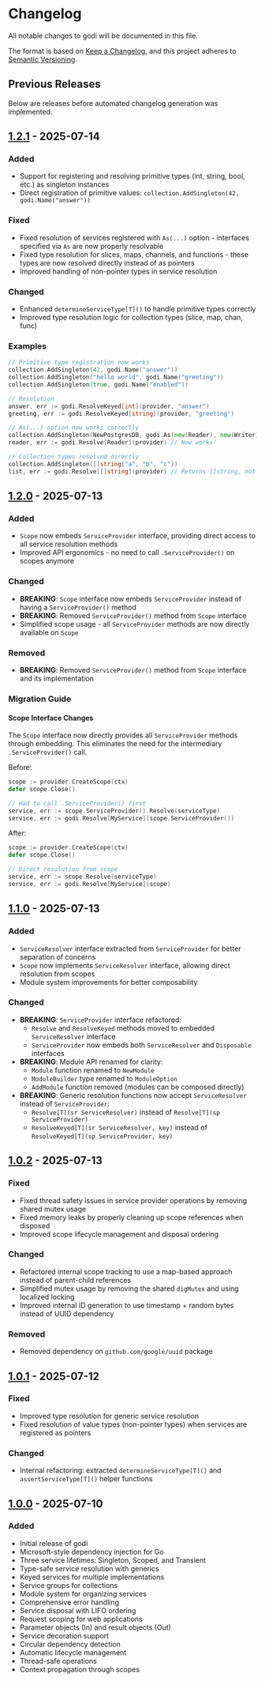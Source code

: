 # Changelog

All notable changes to godi will be documented in this file.

The format is based on [Keep a Changelog](https://keepachangelog.com/en/1.0.0/),
and this project adheres to [Semantic Versioning](https://semver.org/spec/v2.0.0.html).

<!-- Releases will be automatically added here by the CI/CD pipeline -->
<!-- Do not edit above this line -->

## Previous Releases

Below are releases before automated changelog generation was implemented.

## [1.2.1] - 2025-07-14

### Added

- Support for registering and resolving primitive types (int, string, bool, etc.) as singleton instances
- Direct registration of primitive values: `collection.AddSingleton(42, godi.Name("answer"))`

### Fixed

- Fixed resolution of services registered with `As(...)` option - interfaces specified via `As` are now properly resolvable
- Fixed type resolution for slices, maps, channels, and functions - these types are now resolved directly instead of as pointers
- Improved handling of non-pointer types in service resolution

### Changed

- Enhanced `determineServiceType[T]()` to handle primitive types correctly
- Improved type resolution logic for collection types (slice, map, chan, func)

### Examples

```go
// Primitive type registration now works
collection.AddSingleton(42, godi.Name("answer"))
collection.AddSingleton("hello world", godi.Name("greeting"))
collection.AddSingleton(true, godi.Name("enabled"))

// Resolution
answer, err := godi.ResolveKeyed[int](provider, "answer")
greeting, err := godi.ResolveKeyed[string](provider, "greeting")

// As(...) option now works correctly
collection.AddSingleton(NewPostgresDB, godi.As(new(Reader), new(Writer)))
reader, err := godi.Resolve[Reader](provider) // Now works!

// Collection types resolved directly
collection.AddSingleton([]string{"a", "b", "c"})
list, err := godi.Resolve[[]string](provider) // Returns []string, not *[]string
```

## [1.2.0] - 2025-07-13

### Added

- `Scope` now embeds `ServiceProvider` interface, providing direct access to all service resolution methods
- Improved API ergonomics - no need to call `.ServiceProvider()` on scopes anymore

### Changed

- **BREAKING**: `Scope` interface now embeds `ServiceProvider` instead of having a `ServiceProvider()` method
- **BREAKING**: Removed `ServiceProvider()` method from `Scope` interface
- Simplified scope usage - all `ServiceProvider` methods are now directly available on `Scope`

### Removed

- **BREAKING**: Removed `ServiceProvider()` method from `Scope` interface and its implementation

### Migration Guide

#### Scope Interface Changes

The `Scope` interface now directly provides all `ServiceProvider` methods through embedding. This eliminates the need for the intermediary `.ServiceProvider()` call.

Before:

```go
scope := provider.CreateScope(ctx)
defer scope.Close()

// Had to call .ServiceProvider() first
service, err := scope.ServiceProvider().Resolve(serviceType)
service, err := godi.Resolve[MyService](scope.ServiceProvider())
```

After:

```go
scope := provider.CreateScope(ctx)
defer scope.Close()

// Direct resolution from scope
service, err := scope.Resolve(serviceType)
service, err := godi.Resolve[MyService](scope)
```

## [1.1.0] - 2025-07-13

### Added

- `ServiceResolver` interface extracted from `ServiceProvider` for better separation of concerns
- `Scope` now implements `ServiceResolver` interface, allowing direct resolution from scopes
- Module system improvements for better composability

### Changed

- **BREAKING**: `ServiceProvider` interface refactored:
  - `Resolve` and `ResolveKeyed` methods moved to embedded `ServiceResolver` interface
  - `ServiceProvider` now embeds both `ServiceResolver` and `Disposable` interfaces
- **BREAKING**: Module API renamed for clarity:
  - `Module` function renamed to `NewModule`
  - `ModuleBuilder` type renamed to `ModuleOption`
  - `AddModule` function removed (modules can be composed directly)
- **BREAKING**: Generic resolution functions now accept `ServiceResolver` instead of `ServiceProvider`:
  - `Resolve[T](sr ServiceResolver)` instead of `Resolve[T](sp ServiceProvider)`
  - `ResolveKeyed[T](sr ServiceResolver, key)` instead of `ResolveKeyed[T](sp ServiceProvider, key)`

## [1.0.2] - 2025-07-13

### Fixed

- Fixed thread safety issues in service provider operations by removing shared mutex usage
- Fixed memory leaks by properly cleaning up scope references when disposed
- Improved scope lifecycle management and disposal ordering

### Changed

- Refactored internal scope tracking to use a map-based approach instead of parent-child references
- Simplified mutex usage by removing the shared `digMutex` and using localized locking
- Improved internal ID generation to use timestamp + random bytes instead of UUID dependency

### Removed

- Removed dependency on `github.com/google/uuid` package

## [1.0.1] - 2025-07-12

### Fixed

- Improved type resolution for generic service resolution
- Fixed resolution of value types (non-pointer types) when services are registered as pointers

### Changed

- Internal refactoring: extracted `determineServiceType[T]()` and `assertServiceType[T]()` helper functions

## [1.0.0] - 2025-07-10

### Added

- Initial release of godi
- Microsoft-style dependency injection for Go
- Three service lifetimes: Singleton, Scoped, and Transient
- Type-safe service resolution with generics
- Keyed services for multiple implementations
- Service groups for collections
- Module system for organizing services
- Comprehensive error handling
- Service disposal with LIFO ordering
- Request scoping for web applications
- Parameter objects (In) and result objects (Out)
- Service decoration support
- Circular dependency detection
- Automatic lifecycle management
- Thread-safe operations
- Context propagation through scopes

[1.2.1]: https://github.com/junioryono/godi/compare/v1.2.0...v1.2.1
[1.2.0]: https://github.com/junioryono/godi/compare/v1.1.0...v1.2.0
[1.1.0]: https://github.com/junioryono/godi/compare/v1.0.2...v1.1.0
[1.0.2]: https://github.com/junioryono/godi/compare/v1.0.1...v1.0.2
[1.0.1]: https://github.com/junioryono/godi/compare/v1.0.0...v1.0.1
[1.0.0]: https://github.com/junioryono/godi/releases/tag/v1.0.0
